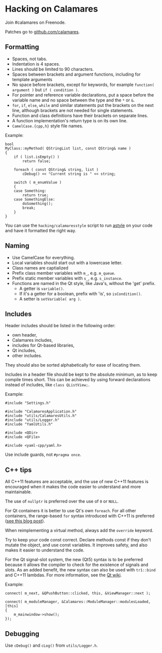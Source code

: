 Hacking on Calamares
====================

Join #calamares on Freenode.

Patches go to [github.com/calamares](https://github.com/calamares/calamares).

Formatting
----------
* Spaces, not tabs.
* Indentation is 4 spaces.
* Lines should be limited to 90 characters.
* Spaces between brackets and argument functions, including for template arguments
* No space before brackets, except for keywords, for example `function( argument )` but
  `if ( condition )`.
* For pointer and reference variable declarations, put a space before the variable name
  and no space between the type and the `*` or `&`.
* `for`, `if`, `else`, `while` and similar statements put the brackets on the next line,
  although brackets are not needed for single statements.
* Function and class definitions have their brackets on separate lines.
* A function implementation's return type is on its own line.
* `CamelCase.{cpp,h}` style file names.

Example:
```
bool
MyClass::myMethod( QStringList list, const QString& name )
{
    if ( list.isEmpty() )
        return false;

    foreach ( const QString& string, list )
        cDebug() << "Current string is " << string;

    switch ( m_enumValue )
    {
    case Something:
        return true;
    case SomethingElse:
        doSomething();
        break;
    }
}
```

You can use the `hacking/calamaresstyle` script to run
[astyle](http://astyle.sf.net) on your code and have it formatted the right
way.

Naming
------
* Use CamelCase for everything.
* Local variables should start out with a lowercase letter.
* Class names are captialized
* Prefix class member variables with `m_`, e.g. `m_queue`.
* Prefix static member variables with `s_`, e.g. `s_instance`.
* Functions are named in the Qt style, like Java's, without the 'get' prefix.
    * A getter is `variable()`.
    * If it's a getter for a boolean, prefix with 'is', so `isCondition()`.
    * A setter is `setVariable( arg )`.

Includes
--------
Header includes should be listed in the following order:

* own header,
* Calamares includes,
* includes for Qt-based libraries,
* Qt includes,
* other includes.

They should also be sorted alphabetically for ease of locating them.

Includes in a header file should be kept to the absolute minimum, as to keep compile times short. This can be achieved by using forward declarations instead of includes,
like `class QListView;`.

Example:
```
#include "Settings.h"

#include "CalamaresApplication.h"
#include "utils/CalamaresUtils.h"
#include "utils/Logger.h"
#include "YamlUtils.h"

#include <QDir>
#include <QFile>

#include <yaml-cpp/yaml.h>
```

Use include guards, not `#pragma once`.

C++ tips
--------
All C++11 features are acceptable, and the use of new C++11 features is encouraged when
it makes the code easier to understand and more maintainable.

The use of `nullptr` is preferred over the use of `0` or `NULL`.

For Qt containers it is better to use Qt's own `foreach`. For all other containers, the
range-based `for` syntax introduced with C++11 is preferred ([see this blog post][1]).

When reimplementing a virtual method, always add the `override` keyword.

Try to keep your code const correct. Declare methods const if they don't mutate the 
object, and use const variables. It improves safety, and also makes it easier to 
understand the code.

For the Qt signal-slot system, the new (Qt5) syntax is to be preferred because it allows
the compiler to check for the existence of signals and slots. As an added benefit, the
new syntax can also be used with `tr1::bind` and C++11 lambdas. For more information, see
the [Qt wiki][2].

Example:
```
connect( m_next, &QPushButton::clicked, this, &ViewManager::next );

connect( m_moduleManager, &Calamares::ModuleManager::modulesLoaded, [this]
{
    m_mainwindow->show();
});
```

Debugging
---------
Use `cDebug()` and `cLog()` from `utils/Logger.h`.


[1]: http://blog.qt.digia.com/blog/2011/05/26/cpp0x-in-qt/
[2]: http://qt-project.org/wiki/New_Signal_Slot_Syntax
